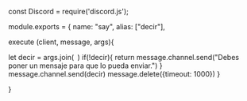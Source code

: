 const Discord = require('discord.js');

module.exports = {
  name: "say", 
  alias: ["decir"],

execute (client, message, args){

  let decir = args.join(` `)
  if(!decir){
    return message.channel.send("Debes poner un mensaje para que lo pueda enviar.")
  }
message.channel.send(decir)
message.delete({timeout: 1000})
 }

}
